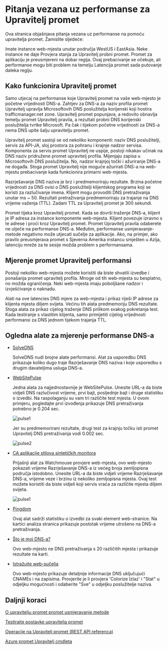 <properties
    pageTitle="Pitanja vezana uz performanse za Azure promet Manager | Microsoft Azure"
    description="Objašnjenje učinka na promet upravitelj i testiranju performanse web-mjesta koristite Upravitelj promet"
    services="traffic-manager"
    documentationCenter=""
    authors="sdwheeler"
    manager="carmonm"
    editor=""
/>
<tags
    ms.service="traffic-manager"
    ms.devlang="na"
    ms.topic="article"
    ms.tgt_pltfrm="na"
    ms.workload="infrastructure-services"
    ms.date="10/11/2016"
    ms.author="sewhee"
/>

# <a name="performance-considerations-for-traffic-manager"></a>Pitanja vezana uz performanse za Upravitelj promet

Ova stranica objašnjava pitanja vezana uz performanse na pomoću upravitelja promet. Zamislite sljedeće:

Imate instance web-mjesta unutar područja WestUS i EastAsia. Neke instance ne daje Provjera stanja za Upravitelj probni promet. Promet za aplikaciju je preusmjereni na dobar regija. Ovaj prebacivanje se očekuje, ali performanse mogu biti problem na temelju Latencija promet sada putovanje daleka regiju.

## <a name="how-traffic-manager-works"></a>Kako funkcionira Upravitelj promet

Samo utjecaj na performanse koje Upravitelj promet na vaše web-mjesto je početne vrijednosti DNS-a. Zahtjev za DNS-a za naziv profila promet Upravitelj upravlja Microsoftovih DNS poslužitelja korijenski koji hostira trafficmanager.net zone. Upravitelj promet popunjava, a redovito obnavlja temelju promet Upravitelj pravila, a rezultati probni DNS korijenski poslužitelja tvrtke Microsoft. Pa čak i tijekom početne vrijednosti za DNS-a nema DNS upite šalju upravitelju promet.

Upravitelj promet sastoji se od nekoliko komponenti: naziv DNS poslužitelji, servis za API-JA, sloj prostora za pohranu i krajnje nadzor servisa. Komponenta za servis promet Upravitelj ne uspije, postoji nikakav učinak na DNS naziv pridružene promet upravitelj profila. Mijenjaju zapisa u Microsoftovih DNS poslužitelja. No, nadzor krajnjoj točki i ažuriranje DNS-a ne događa. Stoga promet Upravitelj nije moguće ažurirati DNS-a na web-mjestu prebacivanje kada funkcionira primarni web-mjesta.

Razrješavanje DNS naziva je brz i predmemoriraju rezultate. Brzina početne vrijednosti za DNS ovisi o DNS poslužitelji klijentskog programa koji se koristi za razlučivanje imena. Klijent mogu provoditi DNS pretraživanja unutar ms ~ 50. Rezultati pretraživanja predmemoriraju za trajanje na DNS vrijeme važenja (TTL). Zadani TTL za Upravitelj promet je 300 sekundi.

Promet tijeka kroz Upravitelj promet. Kada se dovrši traženje DNS-a, klijent je IP adresa za instance komponente web-mjesta. Klijent povezuje izravno s te adrese i proći kroz Upravitelj promet. Promet Upravitelj pravila odaberete ne utječe na performanse DNS-a. Međutim, performanse usmjeravanje-metode negativno može utjecati sučelje za aplikacije. Ako, na primjer, ako pravilo preusmjerava promet s Sjeverna Amerika instancu smješten u Azija, latenciju mreže za te sesije možda problem s performansama.

## <a name="measuring-traffic-manager-performance"></a>Mjerenje promet Upravitelj performansi

Postoji nekoliko web-mjesta možete koristiti da biste shvatili izvedbe i ponašanja promet upravitelj profila. Mnoge od tih web-mjesta su besplatno, no možda ograničenja. Neki web-mjesta imaju poboljšane nadzor i izvješćivanje o naknadu.

Alati na ove latencies DNS mjere za web-mjesta i prikaz riješi IP adrese za klijenta mjesta diljem svijeta. Većinu tih alata predmemoriju DNS rezultate. Stoga alata za prikaz cijelog traženje DNS prilikom svakog pokretanja test. Kada testiranje s vlastitim klijenta, samo primijetiti cijelog vrijednosti performansi za DNS jednom tijekom trajanja TTL.

## <a name="sample-tools-to-measure-dns-performance"></a>Ogledna alate za mjerenje performanse DNS-a

- [SolveDNS](http://www.solvedns.com/dns-comparison/)

    SolveDNS nudi brojne alate performansi. Alat za usporedbu DNS prikazuje koliko dugo traje Razrješavanje DNS naziva i koje usporedbu s drugim davateljima usluga DNS-a.

- [WebSitePulse](http://www.websitepulse.com/help/tools.php)

    Jedna alata za najjednostavnije je WebSitePulse. Unesite URL-a da biste vidjeli DNS razlučivost vrijeme, prvi bajt, posljednje bajt i druge statistiku o izvedbi. Na raspolaganju su vam tri različite test mjesta. U ovom primjeru, pogledajte prvi izvođenja prikazuje DNS pretraživanja potrebno je 0.204 sec.

    ![pulse1](./media/traffic-manager-performance-considerations/traffic-manager-web-site-pulse.png)

    Jer su predmemorirani rezultate, drugi test za krajnju točku isti promet Upravitelj DNS pretraživanja vodi 0.002 sec.

    ![pulse2](./media/traffic-manager-performance-considerations/traffic-manager-web-site-pulse2.png)

- [CA aplikacije stilova sintetičkih monitora](https://asm.ca.com/en/checkit.php)

    Prijašnji alat za Watchmouse provjere web-mjesta, ovo web-mjesto pokazati vrijeme Razrješavanje DNS-a iz većeg broja zemljopisna područja istodobno. Unesite URL-a da biste vidjeli vrijeme Razrješavanje DNS-a, vrijeme veze i brzinu iz nekoliko zemljopisna mjesta. Ovaj test možete koristiti da biste vidjeli koji servis vraća za različite mjesta diljem svijeta.

    ![pulse1](./media/traffic-manager-performance-considerations/traffic-manager-web-site-watchmouse.png)

- [Pingdom](http://tools.pingdom.com/)

    Ovaj alat sadrži statistiku o izvedbi za svaki element web-stranice. Na kartici analiza stranica prikazuje postotak vrijeme utrošeno na DNS-a pretraživanja.

- [Što je moj DNS-a?](http://www.whatsmydns.net/)

    Ovo web-mjesto ne DNS pretraživanja s 20 različitih mjesta i prikazuje rezultate na karti.

- [Istražujte web-sučelja](http://www.digwebinterface.com)

    Ovo web-mjesto prikazuje detaljnije informacije DNS uključujući CNAMEs i na zapisima. Provjerite je li provjera 'Colorize Izlaz' i "Stat" u odjeljku mogućnosti i odaberite "Sve" u odjeljku poslužitelje naziva.

## <a name="next-steps"></a>Daljnji koraci

[O upravitelju promet promet usmjeravanje metode](traffic-manager-routing-methods.md)

[Testirajte postavke upravitelja promet](traffic-manager-testing-settings.md)

[Operacije na Upravitelj promet (REST API referenca)](http://go.microsoft.com/fwlink/?LinkId=313584)

[Azure promet Upravitelj cmdleta](http://go.microsoft.com/fwlink/p/?LinkId=400769)
